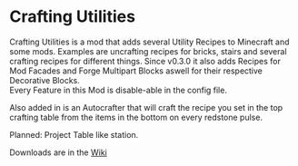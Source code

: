 Crafting Utilities
========


Crafting Utilities is a mod that adds several Utility Recipes to Minecraft and some mods.
Examples are uncrafting recipes for bricks, stairs and several crafting recipes for different things.
Since v0.3.0 it also adds Recipes for Mod Facades and Forge Multipart Blocks aswell for their respective Decorative Blocks.  
Every Feature in this Mod is disable-able in the config file.

Also added in is an Autocrafter that will craft the recipe you set in the top crafting table from the items in the bottom on every redstone pulse.

Planned: Project Table like station.

Downloads are in the [Wiki](https://github.com/Keridos/CraftingUtilities/wiki)
